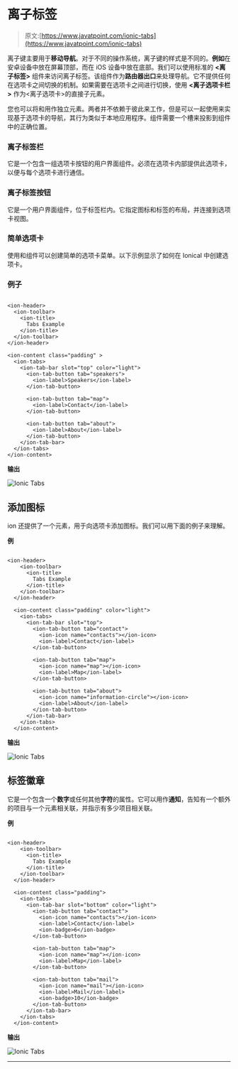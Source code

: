 # 离子标签

> 原文:[https://www.javatpoint.com/ionic-tabs](https://www.javatpoint.com/ionic-tabs)

离子键主要用于**移动导航**。对于不同的操作系统，离子键的样式是不同的。**例如**在安卓设备中放在屏幕顶部，而在 iOS 设备中放在底部。我们可以使用标准的 **<离子标签>** 组件来访问离子标签。该组件作为**路由器出口**来处理导航。它不提供任何在选项卡之间切换的机制。如果需要在选项卡之间进行切换，使用 **<离子选项卡栏>** 作为<离子选项卡>的直接子元素。

您也可以将<ion-tabs>和<ion-tab-bar>用作独立元素。两者并不依赖于彼此来工作，但是可以一起使用来实现基于选项卡的导航，其行为类似于本地应用程序。<ion-tab-bar>组件需要一个槽来投影到<ion-tabs>组件中的正确位置。</ion-tabs></ion-tab-bar></ion-tab-bar></ion-tabs>

### 离子标签栏

它是一个包含一组选项卡按钮的用户界面组件。必须在选项卡内部提供此选项卡，以便与每个选项卡进行通信。

### 离子标签按钮

它是一个用户界面组件，位于标签栏内。它指定图标和标签的布局，并连接到选项卡视图。

### 简单选项卡

使用<ion-tabs>和<ion-tab-bar>组件可以创建简单的选项卡菜单。以下示例显示了如何在 Ionical 中创建选项卡。</ion-tab-bar></ion-tabs>

### 例子

```

<ion-header>
  <ion-toolbar>
    <ion-title>
      Tabs Example
    </ion-title>
  </ion-toolbar>
</ion-header>

<ion-content class="padding" >
  <ion-tabs>
    <ion-tab-bar slot="top" color="light">
      <ion-tab-button tab="speakers">
        <ion-label>Speakers</ion-label>
      </ion-tab-button>

      <ion-tab-button tab="map">
        <ion-label>Contact</ion-label>
      </ion-tab-button>

      <ion-tab-button tab="about">
        <ion-label>About</ion-label>
      </ion-tab-button>
    </ion-tab-bar>
  </ion-tabs>
</ion-content>

```

**输出**

![Ionic Tabs](../Images/fab2ff043268a2a9353741c81851e424.png)

## 添加图标

ion 还提供了一个<ion-icon>元素，用于向选项卡添加图标。我们可以用下面的例子来理解。</ion-icon>

**例**

```

<ion-header>
    <ion-toolbar>
      <ion-title>
        Tabs Example
      </ion-title>
    </ion-toolbar>
  </ion-header>

  <ion-content class="padding" color="light">
    <ion-tabs>
      <ion-tab-bar slot="top">
        <ion-tab-button tab="contact">
          <ion-icon name="contacts"></ion-icon>
          <ion-label>Contact</ion-label>
        </ion-tab-button>

        <ion-tab-button tab="map">
          <ion-icon name="map"></ion-icon>
          <ion-label>Map</ion-label>
        </ion-tab-button>

        <ion-tab-button tab="about">
          <ion-icon name="information-circle"></ion-icon>
          <ion-label>About</ion-label>
        </ion-tab-button>
      </ion-tab-bar>
    </ion-tabs>
  </ion-content>

```

**输出**

![Ionic Tabs](../Images/cab3d1cede6cd90e1b45dcb731ea63ad.png)

## 标签徽章

它是一个包含一个**数字**或任何其他**字符**的属性。它可以用作**通知**，告知有一个额外的项目与一个元素相关联，并指示有多少项目相关联。

**例**

```

<ion-header>
    <ion-toolbar>
      <ion-title>
        Tabs Example
      </ion-title>
    </ion-toolbar>
  </ion-header>

  <ion-content class="padding">
    <ion-tabs>
      <ion-tab-bar slot="bottom" color="light">
        <ion-tab-button tab="contact">
          <ion-icon name="contacts"></ion-icon>
          <ion-label>Contact</ion-label>
          <ion-badge>6</ion-badge>
        </ion-tab-button>

        <ion-tab-button tab="map">
          <ion-icon name="map"></ion-icon>
          <ion-label>Map</ion-label>
        </ion-tab-button>

        <ion-tab-button tab="mail">
          <ion-icon name="mail"></ion-icon>
          <ion-label>Mail</ion-label>
          <ion-badge>10</ion-badge>
        </ion-tab-button>
      </ion-tab-bar>
    </ion-tabs>
  </ion-content>

```

**输出**

![Ionic Tabs](../Images/cb64c0f3cdeedbdd81bcddc5c9ed6569.png)

* * *